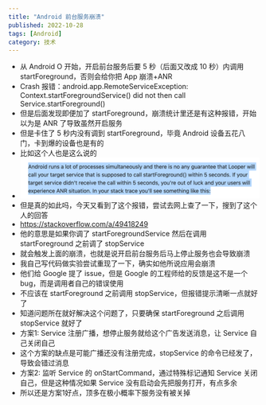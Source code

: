 ```yaml
---
title: "Android 前台服务崩溃"
published: 2022-10-28
tags: [Android]
category: 技术
---
```


- 从 Android O 开始，开启前台服务后要 5 秒（后面又改成 10 秒）内调用 startForeground，否则会给你把 App 崩溃+ANR
- Crash 报错：android.app.RemoteServiceException: Context.startForegroundService() did not then call Service.startForeground()
- 但是后面发现即便加了 startForeground，崩溃统计里还是有这种报错，开始以为是 ANR 了导致虽然开启服务
- 但是卡住了 5 秒内没有调到 startForeground，毕竟 Android 设备五花八门，卡到爆的设备也是有的
- 比如这个人也是这么说的
- ![img.png](img.png)
- 但是真的如此吗，今天又看到了这个报错，尝试去网上查了一下，搜到了这个人的回答
- https://stackoverflow.com/a/49418249
- 他的意思是如果你调了 startForegroundService 然后在调用 startForeground 之前调了 stopService
- 就会触发上面的崩溃，也就是说开启前台服务后马上停止服务也会导致崩溃
- 我自己写代码做实验尝试重现了一下，确实如他所说应用会崩溃
- 他们给 Google 提了 issue，但是 Google 的工程师给的反馈是这不是一个 bug，而是调用者自己的错误使用
- 不应该在 startForeground 之前调用 stopService，但报错提示清晰一点就好了
- 知道问题所在就好解决这个问题了，只要确保 startForeground 之后调用 stopService 就好了
- 方案1: Service 注册广播，想停止服务就给这个广告发送消息，让 Service 自己关闭自己
- 这个方案的缺点是可能广播还没有注册完成，stopService 的命令已经发了，导致会错过消息
- 方案2: 监听 Service 的 onStartCommand，通过特殊标记通知 Service 关闭自己，但是这种情况如果 Service 没有启动会先把服务打开，有点多余
- 所以还是方案1好点，顶多在极小概率下服务没有被关掉